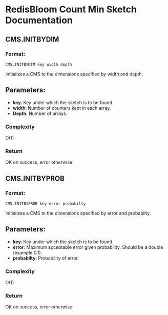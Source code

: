 # RedisBloom Count Min Sketch Documentation

## CMS.INITBYDIM

### Format:

```
CMS.INITBYDIM key width depth
```

Initializes a CMS to the dimensions specified by width and depth.

## Parameters:

* **key**: Key under which the sketch is to be found.
* **width**: Number of counters kept in each array.
* **Depth**: Number of arrays.

### Complexity

O(1)

### Return

OK on success, error otherwise

## CMS.INITBYPROB

### Format:

```
CMS.INITBYPROB key error probabilty
```

Initializes a CMS to the dimensions specified by error and probabilty.

## Parameters:

* **key**: Key under which the sketch is to be found.
* **error**: Maximum acceptable error given probability. Should be a double (example 0.1).
* **probabilty**: Probability of error.

### Complexity

O(1)

### Return

OK on success, error otherwise

